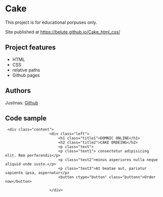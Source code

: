 

# Cake



This project is for educational porpuses only. 

Site published at https://belute.github.io/Cake_html_css/



## Project features

- HTML
- CSS
- relative paths
- Github pages

## Authors

Justinas: [Github](https://github.com/belute)



## Code sample

```
 <div class="content">
                    <div class="left">
                        <h1 class="title1">DOMNIC ONLINE</h1>
                        <h2 class="title2">CAKE ORDEING</h2>
                        <p class="text">
                        <p class="text1"> consectetur adipisicing elit. Rem perferendis</p>
                        <p class="text2">minus asperiores nulla neque aliquid unde iusto.</p>
                        <p class="text3">At beatae aut, pariatur sapiente ipsa, aspernatur</p>
                        <button ctype="button" class="buttonn">Order now</button>

                    </div>
```
